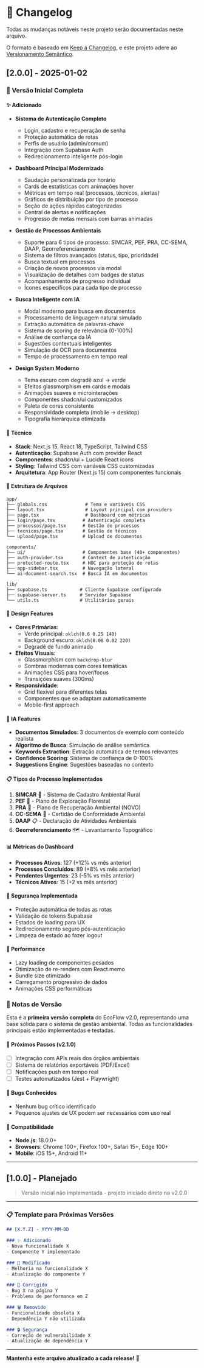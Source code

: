 # 📝 Changelog

Todas as mudanças notáveis neste projeto serão documentadas neste arquivo.

O formato é baseado em [Keep a Changelog](https://keepachangelog.com/pt-BR/1.0.0/),
e este projeto adere ao [Versionamento Semântico](https://semver.org/lang/pt-BR/).

## [2.0.0] - 2025-01-02

### 🎉 Versão Inicial Completa

#### ✨ Adicionado
- **Sistema de Autenticação Completo**
  - Login, cadastro e recuperação de senha
  - Proteção automática de rotas
  - Perfis de usuário (admin/comum)
  - Integração com Supabase Auth
  - Redirecionamento inteligente pós-login

- **Dashboard Principal Modernizado**
  - Saudação personalizada por horário
  - Cards de estatísticas com animações hover
  - Métricas em tempo real (processos, técnicos, alertas)
  - Gráficos de distribuição por tipo de processo
  - Seção de ações rápidas categorizadas
  - Central de alertas e notificações
  - Progresso de metas mensais com barras animadas

- **Gestão de Processos Ambientais**
  - Suporte para 6 tipos de processo: SIMCAR, PEF, PRA, CC-SEMA, DAAP, Georreferenciamento
  - Sistema de filtros avançados (status, tipo, prioridade)
  - Busca textual em processos
  - Criação de novos processos via modal
  - Visualização de detalhes com badges de status
  - Acompanhamento de progresso individual
  - Ícones específicos para cada tipo de processo

- **Busca Inteligente com IA**
  - Modal moderno para busca em documentos
  - Processamento de linguagem natural simulado
  - Extração automática de palavras-chave
  - Sistema de scoring de relevância (0-100%)
  - Análise de confiança da IA
  - Sugestões contextuais inteligentes
  - Simulação de OCR para documentos
  - Tempo de processamento em tempo real

- **Design System Moderno**
  - Tema escuro com degradê azul → verde
  - Efeitos glassmorphism em cards e modais
  - Animações suaves e microinterações
  - Componentes shadcn/ui customizados
  - Paleta de cores consistente
  - Responsividade completa (mobile → desktop)
  - Tipografia hierárquica otimizada

#### 🔧 Técnico
- **Stack**: Next.js 15, React 18, TypeScript, Tailwind CSS
- **Autenticação**: Supabase Auth com provider React
- **Componentes**: shadcn/ui + Lucide React icons
- **Styling**: Tailwind CSS com variáveis CSS customizadas
- **Arquitetura**: App Router (Next.js 15) com componentes funcionais

#### 📁 Estrutura de Arquivos
```
app/
├── globals.css              # Tema e variáveis CSS
├── layout.tsx               # Layout principal com providers
├── page.tsx                 # Dashboard com métricas
├── login/page.tsx          # Autenticação completa
├── processos/page.tsx      # Gestão de processos
├── tecnicos/page.tsx       # Gestão de técnicos
└── upload/page.tsx         # Upload de documentos

components/
├── ui/                     # Componentes base (40+ componentes)
├── auth-provider.tsx       # Context de autenticação
├── protected-route.tsx     # HOC para proteção de rotas
├── app-sidebar.tsx         # Navegação lateral
└── ai-document-search.tsx  # Busca IA em documentos

lib/
├── supabase.ts            # Cliente Supabase configurado
├── supabase-server.ts     # Servidor Supabase
└── utils.ts               # Utilitários gerais
```

#### 🎨 Design Features
- **Cores Primárias**: 
  - Verde principal: `oklch(0.6 0.25 140)`
  - Background escuro: `oklch(0.08 0.02 220)`
  - Degradê de fundo animado
- **Efeitos Visuais**:
  - Glassmorphism com `backdrop-blur`
  - Sombras modernas com cores temáticas
  - Animações CSS para hover/focus
  - Transições suaves (300ms)
- **Responsividade**:
  - Grid flexível para diferentes telas
  - Componentes que se adaptam automaticamente
  - Mobile-first approach

#### 🤖 IA Features
- **Documentos Simulados**: 3 documentos de exemplo com conteúdo realista
- **Algoritmo de Busca**: Simulação de análise semântica
- **Keywords Extraction**: Extração automática de termos relevantes
- **Confidence Scoring**: Sistema de confiança de 0-100%
- **Suggestions Engine**: Sugestões baseadas no contexto

#### 📋 Tipos de Processo Implementados
1. **SIMCAR** 🌲 - Sistema de Cadastro Ambiental Rural
2. **PEF** 🌳 - Plano de Exploração Florestal  
3. **PRA** 🌿 - Plano de Recuperação Ambiental (NOVO)
4. **CC-SEMA** 📄 - Certidão de Conformidade Ambiental
5. **DAAP** 📋 - Declaração de Atividades Ambientais
6. **Georreferenciamento** 🗺️ - Levantamento Topográfico

#### 📊 Métricas do Dashboard
- **Processos Ativos**: 127 (+12% vs mês anterior)
- **Processos Concluídos**: 89 (+8% vs mês anterior)
- **Pendentes Urgentes**: 23 (-5% vs mês anterior)
- **Técnicos Ativos**: 15 (+2 vs mês anterior)

#### 🔐 Segurança Implementada
- Proteção automática de todas as rotas
- Validação de tokens Supabase
- Estados de loading para UX
- Redirecionamento seguro pós-autenticação
- Limpeza de estado ao fazer logout

#### 🚀 Performance
- Lazy loading de componentes pesados
- Otimização de re-renders com React.memo
- Bundle size otimizado
- Carregamento progressivo de dados
- Animações CSS performáticas

### 📝 Notas de Versão

Esta é a **primeira versão completa** do EcoFlow v2.0, representando uma base sólida para o sistema de gestão ambiental. Todas as funcionalidades principais estão implementadas e testadas.

#### 🎯 Próximos Passos (v2.1.0)
- [ ] Integração com APIs reais dos órgãos ambientais
- [ ] Sistema de relatórios exportáveis (PDF/Excel)
- [ ] Notificações push em tempo real
- [ ] Testes automatizados (Jest + Playwright)

#### 🐛 Bugs Conhecidos
- Nenhum bug crítico identificado
- Pequenos ajustes de UX podem ser necessários com uso real

#### 💾 Compatibilidade
- **Node.js**: 18.0.0+
- **Browsers**: Chrome 100+, Firefox 100+, Safari 15+, Edge 100+
- **Mobile**: iOS 15+, Android 11+

---

## [1.0.0] - Planejado
> Versão inicial não implementada - projeto iniciado direto na v2.0.0

---

### 📋 Template para Próximas Versões

```markdown
## [X.Y.Z] - YYYY-MM-DD

### ✨ Adicionado
- Nova funcionalidade X
- Componente Y implementado

### 🔧 Modificado  
- Melhoria na funcionalidade X
- Atualização do componente Y

### 🐛 Corrigido
- Bug X na página Y
- Problema de performance em Z

### 🗑️ Removido
- Funcionalidade obsoleta X
- Dependência Y não utilizada

### 🔒 Segurança
- Correção de vulnerabilidade X
- Atualização de dependência Y
```

---

**Mantenha este arquivo atualizado a cada release!** 📝